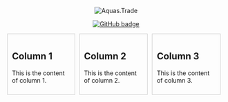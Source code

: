 <p align="center"> <img src="https://komarev.com/ghpvc/?username=RubyAquaMarine" alt="Aquas.Trade" /> </p>

<p align="center">
  <a href="https://github.com/RubyAquaMarine?tab=followers">
    <img src="https://img.shields.io/github/followers/RubyAquaMarine?label=Followers&logo=GitHub&style=for-the-badge" alt="GitHub badge" />
  </a>
</p>

<html lang="en">
<head>
  <meta charset="UTF-8">
  <meta name="viewport" content="width=device-width, initial-scale=1.0">
  <style>
    /* Define styles for the columns */
    .container {
      display: flex;
      justify-content: space-between;
    }
    .column {
      flex-basis: 30%; /* Adjust width as needed */
      padding: 10px;
      border: 1px solid #ccc;
      margin-right: 10px; /* Add margin between columns */
    }
  </style>
</head>
<body>
  <div class="container">
    <div class="column">
      <h2>Column 1</h2>
      <p>This is the content of column 1.</p>
    </div>
    <div class="column">
      <h2>Column 2</h2>
      <p>This is the content of column 2.</p>
    </div>
    <div class="column">
      <h2>Column 3</h2>
      <p>This is the content of column 3.</p>
    </div>
  </div>
</body>
</html>
